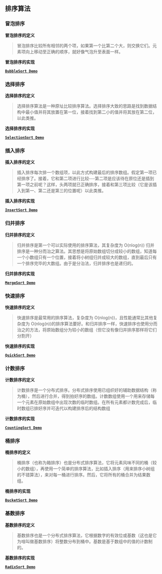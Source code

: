 ## 排序算法

### 冒泡排序

**冒泡排序的定义**

> 冒泡排序比较所有相邻的两个项，如果第一个比第二个大，则交换它们。元素项向上移动至正确的顺序，就好像气泡升至表面一样。

**冒泡排序的实现**

**[`BubbleSort Demo`](./bubble-sort.js)**

### 选择排序

**选择排序的定义**

> 选择排序算法是一种原址比较排序算法。选择排序大致的思路是找到数据结构中最小值并将其放置在第一位，接着找到第二小的值并将其放在第二位，以此类推。

**选择排序的实现**

**[`SelectionSort Demo`](./selection-sort.js)**

### 插入排序

**插入排序的定义**

> 插入排序每次排一个数组项，以此方式构建最后的排序数组。假定第一项已经排序了。接着，它和第二项进行比较---第二项是应该待在原位还是插到第一项之前呢？这样，头两项就已正确排序，接着和第三项比较（它是该插入到第一、第二还是第三的位置呢）以此类推。

**插入排序的实现**

**[`InsertSort Demo`](./insert-sort.js)**

### 归并排序

**归并排序的定义**

> 归并排序是第一个可以实际使用的排序算法，其复杂度为 O(nlog(n))
> 归并排序是一种分而治之算法。其思想是将原始数组切分成较小的数组，知道每一个小数组只有一个位置，接着将小树组归并成较大的数组，直到最后只有一个排序完毕的大数组。由于是分治法，归并排序也是递归的。

**归并排序的实现**

**[`MergeSort Demo`](./merge-sort.js)**

### 快速排序

**快速排序的定义**

> 快速排序是最常用的排序算法，复杂度为 O(nlog(n))，且性能通常比其他复杂度为 O(nlog(n))的排序算法要好。和归并排序一样，快速排序也使用分而治之的方法，将原始数组分为较小的数组（但它没有像归并排序那样将它们分割开）

**快速排序的实现**

**[`QuickSort Demo`](./quick-sort.js)**

### 计数排序

**计数排序的定义**

> 计数排序是一个分布式排序。分布式排序使用已组织好的辅助数据结构（称为桶），然后进行合并，得到拍好序的数组。计数数组使用一个用来存储每一个元素在原始数组中出现次数的临时数组。在所有元素都计数完成后，临时数组已排好序并可迭代以构建排序后的结构数组

**计数排序的实现**

**[`CountingSort Demo`](./counting-sort.js)**

### 桶排序

**桶排序的定义**

> 桶排序（也称为箱排序）也是分布式排序算法，它将元素风味不同的桶（较小的数组），再使用一个简单的排序算法，比如插入排序（用来排序小树组的不错算法），来对每一桶进行排序。然后，它将所有的桶合并为结果数组。

**桶排序的实现**

**[`BucketSort Demo`](./bucket-sort.js)**

### 基数排序

**基数排序的定义**

> 基数排序也是一个分布式排序算法，它根据数字的有效位或基数（这也是它为啥叫做基数排序）将整数分布到桶中。基数是基于数组中的值的计数制的。

**基数排序的实现**

**[`RadixSort Demo`](./radix-sort.js)**

